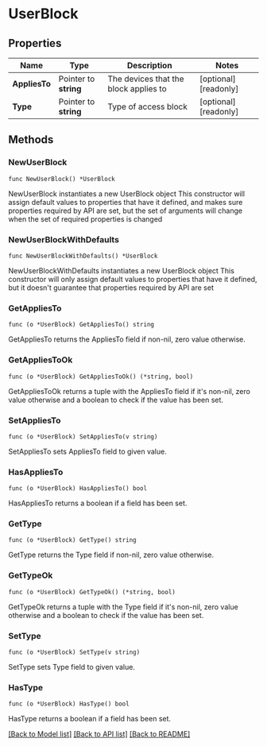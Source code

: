 # UserBlock

## Properties

Name | Type | Description | Notes
------------ | ------------- | ------------- | -------------
**AppliesTo** | Pointer to **string** | The devices that the block applies to | [optional] [readonly] 
**Type** | Pointer to **string** | Type of access block | [optional] [readonly] 

## Methods

### NewUserBlock

`func NewUserBlock() *UserBlock`

NewUserBlock instantiates a new UserBlock object
This constructor will assign default values to properties that have it defined,
and makes sure properties required by API are set, but the set of arguments
will change when the set of required properties is changed

### NewUserBlockWithDefaults

`func NewUserBlockWithDefaults() *UserBlock`

NewUserBlockWithDefaults instantiates a new UserBlock object
This constructor will only assign default values to properties that have it defined,
but it doesn't guarantee that properties required by API are set

### GetAppliesTo

`func (o *UserBlock) GetAppliesTo() string`

GetAppliesTo returns the AppliesTo field if non-nil, zero value otherwise.

### GetAppliesToOk

`func (o *UserBlock) GetAppliesToOk() (*string, bool)`

GetAppliesToOk returns a tuple with the AppliesTo field if it's non-nil, zero value otherwise
and a boolean to check if the value has been set.

### SetAppliesTo

`func (o *UserBlock) SetAppliesTo(v string)`

SetAppliesTo sets AppliesTo field to given value.

### HasAppliesTo

`func (o *UserBlock) HasAppliesTo() bool`

HasAppliesTo returns a boolean if a field has been set.

### GetType

`func (o *UserBlock) GetType() string`

GetType returns the Type field if non-nil, zero value otherwise.

### GetTypeOk

`func (o *UserBlock) GetTypeOk() (*string, bool)`

GetTypeOk returns a tuple with the Type field if it's non-nil, zero value otherwise
and a boolean to check if the value has been set.

### SetType

`func (o *UserBlock) SetType(v string)`

SetType sets Type field to given value.

### HasType

`func (o *UserBlock) HasType() bool`

HasType returns a boolean if a field has been set.


[[Back to Model list]](../README.md#documentation-for-models) [[Back to API list]](../README.md#documentation-for-api-endpoints) [[Back to README]](../README.md)


